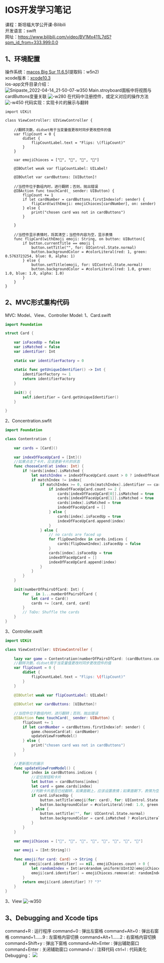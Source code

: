# IOS开发学习笔记
课程：斯坦福大学公开课-Bilibili  
开发语言：swift  
网址：https://www.bilibili.com/video/BV1Mx411L7dS?spm_id_from=333.999.0.0
## 1、环境配置
操作系统：[macos Big Sur 11.6.5](https://pan.baidu.com/s/1XEshh9ROKHCDOpFQwyEhiA )(提取码：w5n2)  
xcode版本：[xcode10.3](https://developer.apple.com/download/all/?q=xcode%2010.3)  
ios-app文件目录介绍：  
![Snipaste_2022-04-14_21-50-07-w350](assets/Snipaste_2022-04-14_21-50-07.png)
Main.stroyboard面板中将视图与cardButtons变量关联
![-w280](assets/16502707995852.jpg)
在代码中注册控件，或定义对应的操作方法
![-w450](assets/16502709591132.jpg)
代码实现：实现卡片的展示与翻转
```
import UIKit

class ViewController: UIViewController {

    //翻转次数，didset用于当变量值更改时同步更改控件的值
    var flipCount = 0 {
        didSet {
            flipCountLabel.text = "Flips: \(flipCount)"
        }
    }
    
    var emojiChioces = ["🎃", "👻", "🎃", "👻"]
    
    @IBOutlet weak var flipCountLabel: UILabel!
    
    @IBOutlet var cardButtons: [UIButton]!
    
    //当控件位于数组内时，进行翻转；否则，抛出错误
    @IBAction func touchCard(_ sender: UIButton) {
        flipCount += 1
        if let cardNumber = cardButtons.firstIndex(of: sender) {
            flipCard(withEmoji: emojiChioces[cardNumber], on: sender)
        } else {
            print("chosen card was not in cardButtons")
        }
        
    }
    
    //当控件显示表情时，将其清空；当控件内容为空，显示表情
    func flipCard(withEmoji emoji: String, on button: UIButton){
        if button.currentTitle == emoji {
            button.setTitle("", for: UIControl.State.normal)
            button.backgroundColor = #colorLiteral(red: 1, green: 0.5763723254, blue: 0, alpha: 1)
        } else {
            button.setTitle(emoji, for: UIControl.State.normal)
            button.backgroundColor = #colorLiteral(red: 1.0, green: 1.0, blue: 1.0, alpha: 1.0)
        }
    }
}
```
## 2、MVC形式重构代码
MVC: Model、View、Controller
Model:
1、Card.swift
```swift
import Foundation

struct Card {
    
    var isFacedUp = false
    var isMatched = false
    var identifier: Int
    
    static var identifierFactory = 0
    
    static func getUniqueIdentifier() -> Int {
        identifierFactory += 1
        return identifierFactory
    }
    
    init() {
        self.identifier = Card.getUniqueIdentifier()
    }
    
}
```
2、Concentration.swfit
~~~swift
import Foundation

class Contentration {
    
    var cards = [Card]()
    
    var indexOfFaceUpCard = [Int]()
    //如果点击了卡片，应该更新卡片的状态
    func chooseCard(at index: Int) {
        if !cards[index].isMatched {
            let matchIndex = indexOfFaceUpCard.count > 0 ? indexOfFaceUpCard[0] : -1
            if matchIndex != index{
                if matchIndex >= 0, cards[matchIndex].identifier == cards[index].identifier {
                    if indexOfFaceUpCard.count >= 2 {
                        cards[indexOfFaceUpCard[0]].isMatched = true
                        cards[indexOfFaceUpCard[1]].isMatched = true
                        cards[index].isMatched = true
                        indexOfFaceUpCard = []
                    } else {
                        cards[index].isFacedUp = true
                        indexOfFaceUpCard.append(index)
                    }
                } else {
                    // no cards are faced up
                    for flipDownIndex in cards.indices {
                        cards[flipDownIndex].isFacedUp = false
                    }
                    cards[index].isFacedUp = true
                    indexOfFaceUpCard = []
                    indexOfFaceUpCard.append(index)
                }
            }
        }
    }
    
    init(numberOfPairsOfCard: Int) {
        for _ in 1...numberOfPairsOfCard {
            let card = Card()
            cards += [card, card, card]
        }
        // ToDo: Shuffle the cards
    }
}
~~~
3、Controller.swift
```swift
import UIKit

class ViewController: UIViewController {
    
    lazy var game = Contentration(numberOfPairsOfCard: (cardButtons.count + 2) / 3)
    //翻转次数，didset用于当变量值更改时同步更改控件的值
    var flipCount = 0 {
        didSet {
            flipCountLabel.text = "Flips: \(flipCount)"
        }
    }
    
    @IBOutlet weak var flipCountLabel: UILabel!
    
    @IBOutlet var cardButtons: [UIButton]!
    
    //当控件位于数组内时，进行翻转；否则，抛出错误
    @IBAction func touchCard(_ sender: UIButton) {
        flipCount += 1
        if let cardNumber = cardButtons.firstIndex(of: sender) {
            game.chooseCard(at: cardNumber)
            updateViewFromModel()
        } else {
            print("chosen card was not in cardButtons")
        }
    }
    
    //更新图片的展示
    func updateViewFromModel() {
        for index in cardButtons.indices {
            //定位按钮和卡片
            let button = cardButtons[index]
            let card = game.cards[index]
            //判断卡片是否已经翻转，如果面朝上，应该设置表情；如果面朝下，表情为空
            if card.isFacedUp {
                button.setTitle(emoji(for: card), for: UIControl.State.normal)
                button.backgroundColor = #colorLiteral(red: 1.0, green: 1.0, blue: 1.0, alpha: 1.0)
            } else {
                button.setTitle("", for: UIControl.State.normal)
                button.backgroundColor = card.isMatched ? #colorLiteral(red: 0, green: 0, blue: 0, alpha: 1) : #colorLiteral(red: 1, green: 0.5763723254, blue: 0, alpha: 1)
            }
        }
    }
    
    var emojiChioces = ["👻", "🎃", "👑", "🦇", "🌈", "🍭", "🎱", "🎁"]
    
    var emoji = [Int:String]()
    
    func emoji(for card: Card) -> String {
        if emoji[card.identifier] == nil, emojiChioces.count > 0 {
            let randomIndex = Int(arc4random_uniform(UInt32(emojiChioces.count)))
            emoji[card.identifier] = emojiChioces.remove(at: randomIndex)
        }
        return emoji[card.identifier] ?? "?"
    }
} 
```
3、View
![-w350](assets/16509773686691.jpg)

## 3、Debugging and Xcode tips
command+R : 运行程序
command+0 : 弹出左窗格
command+Alt+0 : 弹出右窗格
command+1……9 : 左窗格内容切换
command+Alt+1……2 : 右窗格内容切换
command+Shift+y : 弹出下窗格
command+Alt+Enter : 弹出辅助窗口
command+Enter : 关闭辅助窗口
command+/ : 注释代码
ctrl+I : 代码美化
Debugging：
![](assets/16509799908198.jpg)
